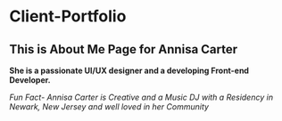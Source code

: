 # Client-Portfolio
## This is About Me Page for Annisa Carter
**She is a passionate UI/UX designer and a developing Front-end Developer.**

*Fun Fact- Annisa Carter is Creative and a Music DJ with a Residency in Newark, New Jersey and well loved in her Community*

